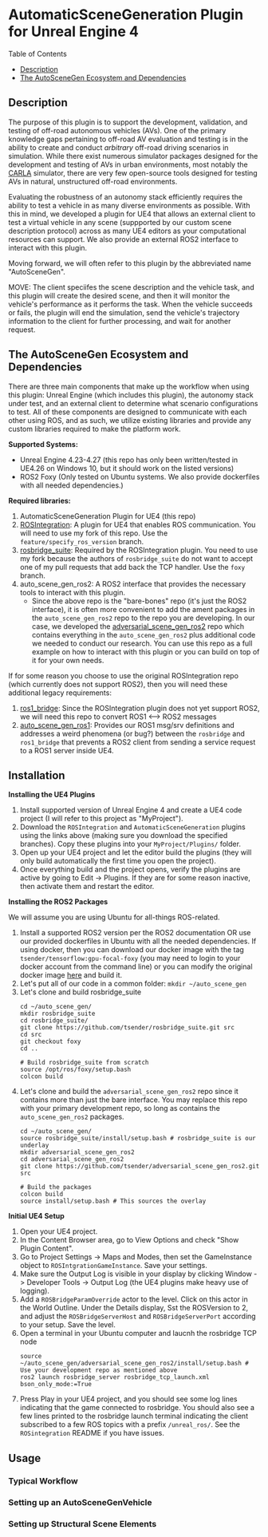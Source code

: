 # AutomaticSceneGeneration Plugin for Unreal Engine 4

Table of Contents
- [Description](#description)
- [The AutoSceneGen Ecosystem and Dependencies](#the-autoscenegen-ecosystem-and-dependencies)

## Description
The purpose of this plugin is to support the development, validation, and testing of off-road autonomous vehicles (AVs). One of the primary knowledge gaps pertaining to off-road AV evaluation and testing is in the ability to create and conduct *arbitrary* off-road driving scenarios in simulation. While there exist numerous simulator packages designed for the development and testing of AVs in urban environments, most notably the [CARLA](https://carla.org/) simulator, there are very few open-source tools designed for testing AVs in natural, unstructured off-road environments. 

Evaluating the robustness of an autonomy stack efficiently requires the ability to test a vehicle in as many diverse environments as possible. With this in mind, we developed a plugin for UE4 that allows an external client to test a virtual vehicle in any scene (suppported by our custom scene description protocol) across as many UE4 editors as your computational resources can support. We also provide an external ROS2 interface to interact with this plugin.

Moving forward, we will often refer to this plugin by the abbreviated name "AutoSceneGen".

MOVE: The client speciifes the scene description and the vehicle task, and this plugin will create the desired scene, and then it will monitor the vehicle's performance as it performs the task. When the vehicle succeeds or fails, the plugin will end the simulation, send the vehicle's trajectory information to the client for further processing, and wait for another request.

## The AutoSceneGen Ecosystem and Dependencies

There are three main components that make up the workflow when using this plugin: Unreal Engine (which includes this plugin), the autonomy stack under test, and an external client to determine what scenario configurations to test. All of these components are designed to communicate with each other using ROS, and as such, we utilize existing libraries and provide any custom libraries required to make the platform work.

**Supported Systems:**
- Unreal Engine 4.23-4.27 (this repo has only been written/tested in UE4.26 on Windows 10, but it should work on the listed versions)
- ROS2 Foxy (Only tested on Ubuntu systems. We also provide dockerfiles with all needed dependencies.)

**Required libraries:**
1. AutomaticSceneGeneration Plugin for UE4 (this repo)
2. [ROSIntegration](https://github.com/tsender/ROSIntegration/tree/feature/specify_ros_version): A plugin for UE4 that enables ROS communication. You will need to use my fork of this repo. Use the `feature/specify_ros_version` branch.
3. [rosbridge_suite](https://github.com/tsender/rosbridge_suite/tree/foxy): Required by the ROSIntegration plugin. You need to use my fork because the authors of `rosbridge_suite` do not want to accept one of my pull requests that add back the TCP handler. Use the `foxy` branch.
4. auto_scene_gen_ros2: A ROS2 interface that provides the necessary tools to interact with this plugin.
   - Since the above repo is the "bare-bones" repo (it's just the ROS2 interface), it is often more convenient to add the ament packages in the `auto_scene_gen_ros2` repo to the repo you are developing. In our case, we developed the [adversarial_scene_gen_ros2](https://github.com/tsender/adversarial_scene_gen_ros2) repo which contains everything in the `auto_scene_gen_ros2` plus additional code we needed to conduct our research. You can use this repo as a full example on how to interact with this plugin or you can build on top of it for your own needs.

If for some reason you choose to use the original ROSIntegration repo (which currently does not support ROS2), then you will need these additional legacy requirements:
1. [ros1_bridge](https://github.com/ros2/ros1_bridge): Since the ROSIntegration plugin does not yet support ROS2, we will need this repo to convert ROS1 <--> ROS2 messages
2. [auto_scene_gen_ros1](https://github.com/tsender/auto_scene_gen_ros1): Provides our ROS1 msg/srv definitions and addresses a weird phenomena (or bug?) between the `rosbridge` and `ros1_bridge` that prevents a ROS2 client from sending a service request to a ROS1 server inside UE4.
## Installation

**Installing the UE4 Plugins**
1. Install supported version of Unreal Engine 4 and create a UE4 code project (I will refer to this project as "MyProject").
2. Download the `ROSIntegration` and `AutomaticSceneGeneration` plugins using the links above (making sure you download the specified branches). Copy these plugins into your `MyProject/Plugins/` folder.
3. Open up your UE4 project and let the editor build the plugins (they will only build automatically the first time you open the project).
4. Once everything build and the project opens, verify the plugins are active by going to Edit -> Plugins. If they are for some reason inactive, then activate them and restart the editor.

**Installing the ROS2 Packages**

We will assume you are using Ubuntu for all-things ROS-related.
1. Install a supported ROS2 version per the ROS2 documentation OR use our provided dockerfiles in Ubuntu with all the needed dependencies. If using docker, then you can download our docker image with the tag `tsender/tensorflow:gpu-focal-foxy` (you may need to login to your docker account from the command line) or you can modify the original docker image [here](https://github.com/tsender/dockerfiles/blob/main/tensorflow_foxy/Dockerfile) and build it.
2. Let's put all of our code in a common folder: `mkdir ~/auto_scene_gen`
3. Let's clone and build rosbridge_suite
   ```
   cd ~/auto_scene_gen/
   mkdir rosbridge_suite
   cd rosbridge_suite/
   git clone https://github.com/tsender/rosbridge_suite.git src
   cd src
   git checkout foxy
   cd ..
   
   # Build rosbridge_suite from scratch
   source /opt/ros/foxy/setup.bash
   colcon build
   ```
3. Let's clone and build the `adversarial_scene_gen_ros2` repo since it contains more than just the bare interface. You may replace this repo with your primary development repo, so long as contains the `auto_scene_gen_ros2` packages.
   ```
   cd ~/auto_scene_gen/
   source rosbridge_suite/install/setup.bash # rosbridge_suite is our underlay
   mkdir adversarial_scene_gen_ros2
   cd adversarial_scene_gen_ros2
   git clone https://github.com/tsender/adversarial_scene_gen_ros2.git src
   
   # Build the packages
   colcon build
   source install/setup.bash # This sources the overlay
   ```

**Initial UE4 Setup**
1. Open your UE4 project.
2. In the Content Browser area, go to View Options and check "Show Plugin Content".
3. Go to Project Settings -> Maps and Modes, then set the GameInstance object to `ROSIntgrationGameInstance`. Save your settings.
4. Make sure the Output Log is visible in your display by clicking Window -> Developer Tools -> Output Log (the UE4 plugins make heavy use of logging).
5. Add a `ROSBridgeParamOverride` actor to the level. Click on this actor in the World Outline. Under the Details display, Sst the ROSVersion to 2, and adjust the `ROSBridgeServerHost` and `ROSBridgeServerPort` according to your setup. Save the level.
8. Open a terminal in your Ubuntu computer and laucnh the rosbridge TCP node
   ```
   source ~/auto_scene_gen/adversarial_scene_gen_ros2/install/setup.bash # Use your development repo as mentioned above
   ros2 launch rosbridge_server rosbridge_tcp_launch.xml bson_only_mode:=True
   ```
7. Press Play in your UE4 project, and you should see some log lines indicating that the game connected to rosbridge. You should also see a few lines printed to the rosbridge launch terminal indicating the client subscribed to a few ROS topics with a prefix `/unreal_ros/`. See the `ROSintegration` README if you have issues.

## Usage

### Typical Workflow

### Setting up an AutoSceneGenVehicle

### Setting up Structural Scene Elements
